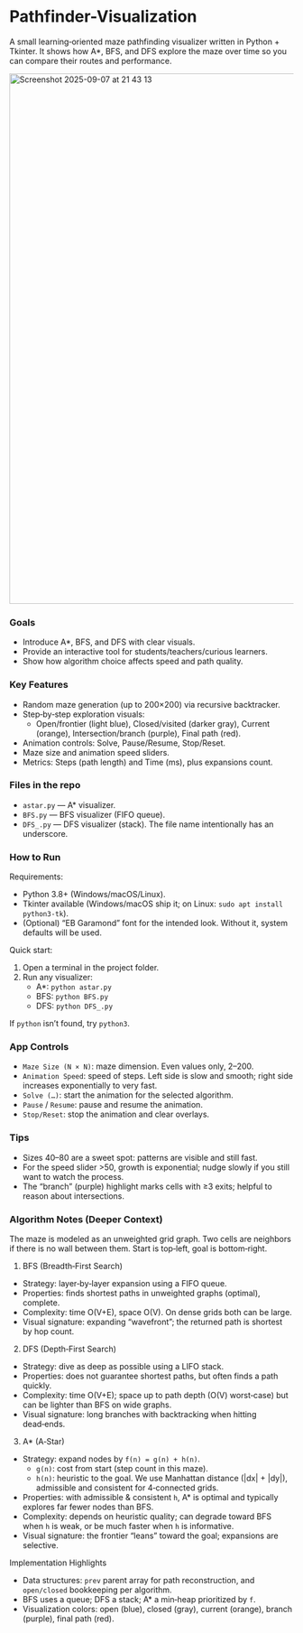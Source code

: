 # Pathfinder-Visualization
A small learning‑oriented maze pathfinding visualizer written in Python + Tkinter. It shows how A*, BFS, and DFS explore the maze over time so you can compare their routes and performance.

<img width="912" height="940" alt="Screenshot 2025-09-07 at 21 43 13" src="https://github.com/user-attachments/assets/3fdc6352-4e60-4142-a760-752c9d122ca7" />


### Goals
- Introduce A*, BFS, and DFS with clear visuals.
- Provide an interactive tool for students/teachers/curious learners.
- Show how algorithm choice affects speed and path quality.

### Key Features
- Random maze generation (up to 200×200) via recursive backtracker.
- Step‑by‑step exploration visuals:
  - Open/frontier (light blue), Closed/visited (darker gray), Current (orange), Intersection/branch (purple), Final path (red).
- Animation controls: Solve, Pause/Resume, Stop/Reset.
- Maze size and animation speed sliders.
- Metrics: Steps (path length) and Time (ms), plus expansions count.

### Files in the repo
- `astar.py` — A* visualizer.
- `BFS.py` — BFS visualizer (FIFO queue).
- `DFS_.py` — DFS visualizer (stack). The file name intentionally has an underscore.

### How to Run
Requirements:
- Python 3.8+ (Windows/macOS/Linux).
- Tkinter available (Windows/macOS ship it; on Linux: `sudo apt install python3-tk`).
- (Optional) “EB Garamond” font for the intended look. Without it, system defaults will be used.

Quick start:
1. Open a terminal in the project folder.
2. Run any visualizer:
   - A*: `python astar.py`
   - BFS: `python BFS.py`
   - DFS: `python DFS_.py`

If `python` isn’t found, try `python3`.

### App Controls
- `Maze Size (N × N)`: maze dimension. Even values only, 2–200.
- `Animation Speed`: speed of steps. Left side is slow and smooth; right side increases exponentially to very fast.
- `Solve (…​)`: start the animation for the selected algorithm.
- `Pause` / `Resume`: pause and resume the animation.
- `Stop/Reset`: stop the animation and clear overlays.

### Tips
- Sizes 40–80 are a sweet spot: patterns are visible and still fast.
- For the speed slider >50, growth is exponential; nudge slowly if you still want to watch the process.
- The “branch” (purple) highlight marks cells with ≥3 exits; helpful to reason about intersections.

### Algorithm Notes (Deeper Context)
The maze is modeled as an unweighted grid graph. Two cells are neighbors if there is no wall between them. Start is top‑left, goal is bottom‑right.

1) BFS (Breadth‑First Search)
- Strategy: layer‑by‑layer expansion using a FIFO queue.
- Properties: finds shortest paths in unweighted graphs (optimal), complete.
- Complexity: time O(V+E), space O(V). On dense grids both can be large.
- Visual signature: expanding “wavefront”; the returned path is shortest by hop count.

2) DFS (Depth‑First Search)
- Strategy: dive as deep as possible using a LIFO stack.
- Properties: does not guarantee shortest paths, but often finds a path quickly.
- Complexity: time O(V+E); space up to path depth (O(V) worst‑case) but can be lighter than BFS on wide graphs.
- Visual signature: long branches with backtracking when hitting dead‑ends.

3) A* (A‑Star)
- Strategy: expand nodes by `f(n) = g(n) + h(n)`.
  - `g(n)`: cost from start (step count in this maze).
  - `h(n)`: heuristic to the goal. We use Manhattan distance (|dx| + |dy|), admissible and consistent for 4‑connected grids.
- Properties: with admissible & consistent `h`, A* is optimal and typically explores far fewer nodes than BFS.
- Complexity: depends on heuristic quality; can degrade toward BFS when `h` is weak, or be much faster when `h` is informative.
- Visual signature: the frontier “leans” toward the goal; expansions are selective.

Implementation Highlights
- Data structures: `prev` parent array for path reconstruction, and `open/closed` bookkeeping per algorithm.
- BFS uses a queue; DFS a stack; A* a min‑heap prioritized by `f`.
- Visualization colors: open (blue), closed (gray), current (orange), branch (purple), final path (red).

